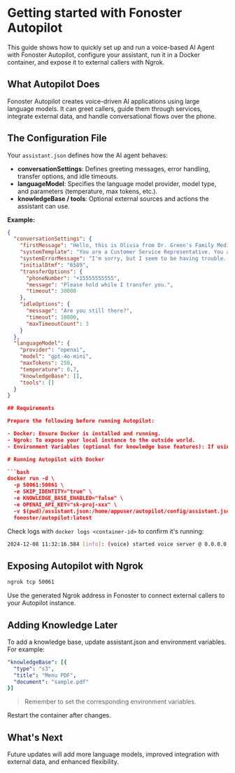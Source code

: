 # Getting started with Fonoster Autopilot

This guide shows how to quickly set up and run a voice-based AI Agent with Fonoster Autopilot, configure your assistant, run it in a Docker container, and expose it to external callers with Ngrok.

## What Autopilot Does

Fonoster Autopilot creates voice-driven AI applications using large language models. It can greet callers, guide them through services, integrate external data, and handle conversational flows over the phone.

## The Configuration File

Your `assistant.json` defines how the AI agent behaves:

- **conversationSettings**: Defines greeting messages, error handling, transfer options, and idle timeouts.
- **languageModel**: Specifies the language model provider, model type, and parameters (temperature, max tokens, etc.).
- **knowledgeBase / tools**: Optional external sources and actions the assistant can use.

**Example:**

```json
{
  "conversationSettings": {
    "firstMessage": "Hello, this is Olivia from Dr. Green's Family Medicine. How can I assist you today?",
    "systemTemplate": "You are a Customer Service Representative. You are here to help the caller with their needs.",
    "systemErrorMessage": "I'm sorry, but I seem to be having trouble. Please try again later.",
    "initialDtmf": "6589",
    "transferOptions": {
      "phoneNumber": "+15555555555",
      "message": "Please hold while I transfer you.",
      "timeout": 30000
    },
    "idleOptions": {
      "message": "Are you still there?",
      "timeout": 10000,
      "maxTimeoutCount": 3
    }
  },
  "languageModel": {
    "provider": "openai",
    "model": "gpt-4o-mini",
    "maxTokens": 250,
    "temperature": 0.7,
    "knowledgeBase": [],
    "tools": []
  }
}

## Requirements

Prepare the following before running Autopilot:

- Docker: Ensure Docker is installed and running.
- Ngrok: To expose your local instance to the outside world.
- Environment Variables (optional for knowledge base features): If using knowledge bases, set `AWS_S3_ACCESS_KEY_ID`, `AWS_S3_SECRET`, `ACCESS_KEY`, `AWS_S3_REGION`, `AWS_S3_ENDPOINT`, `UNSTRUCTURED_API_KEY`, `UNSTRUCTURED_API_URL`, and `KNOWLEDGE_BASE_ENABLED`.

# Running Autopilot with Docker

```bash
docker run -d \
  -p 50061:50061 \
  -e SKIP_IDENTITY="true" \
  -e KNOWLEDGE_BASE_ENABLED="false" \
  -e OPENAI_API_KEY="sk-proj-xxx" \
  -v $(pwd)/assistant.json:/home/appuser/autopilot/config/assistant.json:ro \
  fonoster/autopilot:latest
```

Check logs with `docker logs <container-id>` to confirm it's running:

```bash
2024-12-08 11:32:16.584 [info]: (voice) started voice server @ 0.0.0.0, port=50061
```

## Exposing Autopilot with Ngrok

```bash
ngrok tcp 50061
```

Use the generated Ngrok address in Fonoster to connect external callers to your Autopilot instance.

## Adding Knowledge Later

To add a knowledge base, update assistant.json and environment variables. For example:

```yaml
"knowledgeBase": [{
  "type": "s3",
  "title": "Menu PDF",
  "document": "sample.pdf"
}]
```

> Remember to set the corresponding environment variables.

Restart the container after changes.

## What's Next

Future updates will add more language models, improved integration with external data, and enhanced flexibility.

